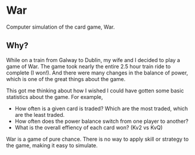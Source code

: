 War
===

Computer simulation of the card game, War.

Why?
----

While on a train from Galway to Dublin, my wife and I decided to play a game of War. The game took nearly the entire 2.5 hour train ride to complete (I won!). And there were many changes in the balance of power, which is one of the great things about the game.

This got me thinking about how I wished I could have gotten some basic statistics about the game. For example,
 * How often is a given card is traded? Which are the most traded, which are the least traded.
 * How often does the power balance switch from one player to another?
 * What is the overall effiency of each card won? (Kv2 vs KvQ)

War is a game of pure chance. There is no way to apply skill or strategy to the game, making it easy to simulate.

